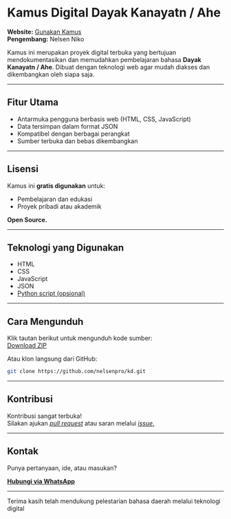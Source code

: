 
# Kamus Digital Dayak Kanayatn / Ahe

**Website:** [Gunakan Kamus](https://nelsenpro.github.io/kd/)  
**Pengembang:** Nelsen Niko

Kamus ini merupakan proyek digital terbuka yang bertujuan mendokumentasikan dan memudahkan pembelajaran bahasa **Dayak Kanayatn / Ahe**. Dibuat dengan teknologi web agar mudah diakses dan dikembangkan oleh siapa saja.

---

## Fitur Utama

- Antarmuka pengguna berbasis web (HTML, CSS, JavaScript)
- Data tersimpan dalam format JSON
- Kompatibel dengan berbagai perangkat
- Sumber terbuka dan bebas dikembangkan

---

## Lisensi

Kamus ini **gratis digunakan** untuk:

- Pembelajaran dan edukasi  
- Proyek pribadi atau akademik  

**Open Source.**

---

## Teknologi yang Digunakan

- HTML  
- CSS  
- JavaScript  
- JSON  
- [Python script (opsional)](https://github.com/nelsenpro/kd/blob/main/app.py)

---

## Cara Mengunduh

Klik tautan berikut untuk mengunduh kode sumber:  
[Download ZIP](https://github.com/nelsenpro/kd/archive/refs/heads/main.zip)

Atau klon langsung dari GitHub:

```bash
git clone https://github.com/nelsenpro/kd.git
```

---

## Kontribusi

Kontribusi sangat terbuka!  
Silakan ajukan [*pull request*](https://github.com/nelsenpro/kd/pulls) atau saran melalui [*issue*.](https://github.com/nelsenpro/kd/issues)  

---

## Kontak

Punya pertanyaan, ide, atau masukan?

**[Hubungi via WhatsApp](https://wa.me/6285328736706)**

---

Terima kasih telah mendukung pelestarian bahasa daerah melalui teknologi digital
